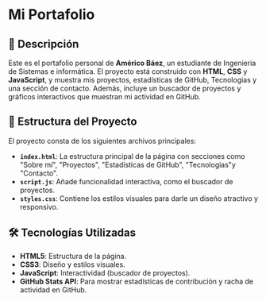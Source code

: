 
# Mi Portafolio

## 🌟 Descripción

Este es el portafolio personal de **Américo Báez**, un estudiante de Ingenieria de Sistemas e informática. El proyecto está construido con **HTML**, **CSS** y **JavaScript**, y muestra mis proyectos, estadísticas de GitHub, Tecnologias y una sección de contacto. Además, incluye un buscador de proyectos y gráficos interactivos que muestran mi actividad en GitHub.

## 🚀 Estructura del Proyecto

El proyecto consta de los siguientes archivos principales:

- **`index.html`**: La estructura principal de la página con secciones como "Sobre mí", "Proyectos", "Estadísticas de GitHub", "Tecnologias"y "Contacto".
- **`script.js`**: Añade funcionalidad interactiva, como el buscador de proyectos.
- **`styles.css`**: Contiene los estilos visuales para darle un diseño atractivo y responsivo.

## 🛠️ Tecnologías Utilizadas

- **HTML5**: Estructura de la página.
- **CSS3**: Diseño y estilos visuales.
- **JavaScript**: Interactividad (buscador de proyectos).
- **GitHub Stats API**: Para mostrar estadísticas de contribución y racha de actividad en GitHub.



